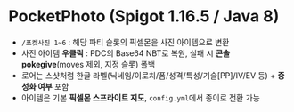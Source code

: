 # PocketPhoto (Spigot 1.16.5 / Java 8)
- `/포켓사진 1~6` : 해당 파티 슬롯의 픽셀몬을 사진 아이템으로 변환
- 사진 아이템 **우클릭** : PDC의 Base64 NBT로 복원, 실패 시 **콘솔 pokegive**(moves 제외, 지정 슬롯) 폴백
- 로어는 스샷처럼 한글 라벨(닉네임/이로치/폼/성격/특성/기술[PP]/IV/EV 등) + **중성화 여부** 포함
- 아이템은 기본 **픽셀몬 스프라이트 지도**, `config.yml`에서 종이로 전환 가능
